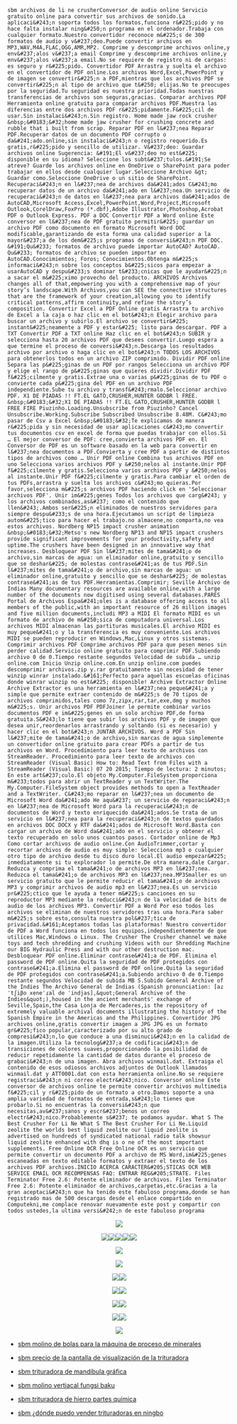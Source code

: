 
```
sbm archivos de li ne crusherConversor de audio online Servicio gratuito online para convertir sus archivos de sonido.La aplicaci&#243;n soporta todos los formatos,funciona r&#225;pido y no hace falta instalar ning&#250;n programa en el ordenador.Trabaja con cualquier formato.Nuestro convertidor reconoce m&#225;s de 300 formatos de audio y v&#237;deo.Puede convertir archivos en MP3,WAV,M4A,FLAC,OGG,AMR,MP2. Comprime y descomprime archivos online,y env&#237;alos v&#237;a email Comprime y descomprime archivos online,y env&#237;alos v&#237;a email.No se requiere de registro ni de cargas: es seguro y r&#225;pido. Convertidor PDF Arrastra y suelta el archivo en el convertidor de PDF online.Los archivos Word,Excel,PowerPoint y de imagen se convertir&#225;n a PDF,mientras que los archivos PDF se convertir&#225;n al tipo de archivo que t&#250; elijas.No te preocupes por la seguridad.Tu seguridad es nuestra prioridad.Todas nuestras transferencias de archivos son seguras,gracias. Comparar archivos PDF Herramienta online gratuita para comparar archivos PDF.Muestra las diferencias entre dos archivos PDF r&#225;pidamente.F&#225;cil de usar.Sin instalaci&#243;n.Sin registro. Home made jaw rock crusher &nbsp;&#0183;&#32;home made jaw crusher for crushing concrete and rubble that i built from scrap. Reparar PDF en l&#237;nea Reparar PDF.Recuperar datos de un documento PDF corrupto o da&#241;ado.online,sin instalaci&#243;n o registro requerido.Es gratis,r&#225;pido y sencillo de utilizar. V&#237;deo: Guardar archivos online Sugerencia: &#191;El v&#237;deo no est&#225; disponible en su idioma? Seleccione los subt&#237;tulos.&#191;Se atreve? Guarde los archivos online en OneDrive o SharePoint para poder trabajar en ellos desde cualquier lugar.Seleccione Archivo &gt; Guardar como.Seleccione OneDrive o un sitio de SharePoint. Recuperaci&#243;n en l&#237;nea de archivos da&#241;ados C&#243;mo recuperar datos de un archivo da&#241;ado en l&#237;nea.Un servicio de recuperaci&#243;n de datos en l&#237;nea para archivos da&#241;ados de AutoCAD,Microsoft Access,Excel,PowerPoint,Word,Project,Microsoft Outlook,CorelDraw,FoxPro (*.dbf),Adobe Illustrator,Photoshop,Acrobat PDF o Outlook Express. PDF a DOC Convertir PDF a Word online Este conversor en l&#237;nea de PDF gratuito permitir&#225; guardar un archivo PDF como documento en formato Microsoft Word DOC modificable,garantizando de esta forma una calidad superior a la mayor&#237;a de los dem&#225;s programas de conversi&#243;n PDF DOC. &#191;Qu&#233; formatos de archivo puede importar AutoCAD? AutoCAD. Qu&#233; formatos de archivo se pueden importar en AutoCAD.Conocimientos; Foros; Conocimientos.Obtenga m&#225;s informaci&#243;n sobre los conceptos b&#225;sicos para empezar a usarAutoCAD y despu&#233;s dominar t&#233;cnicas que le ayudar&#225;n a sacar el m&#225;ximo provecho del producto. ARCHIVOS Archivos changes all of that,empowering you with a comprehensive map of your story’s landscape.With Archivos,you can SEE the connective structures that are the framework of your creation,allowing you to identify critical patterns,affirm continuity,and refine the story’s composition. Convertir Excel a PDF Online gratis Arrastra tu archivo de Excel a la caja o haz clic en el bot&#243;n Elegir archivo para buscar un archivo y subirlo.El archivo se convertir&#225; instant&#225;neamente a PDF y estar&#225; listo para descargar. PDF a TXT Convertir PDF a TXT online Haz clic en el bot&#243;n SUBIR y selecciona hasta 20 archivos PDF que desees convertir.Luego espera a que termine el proceso de conversi&#243;n.Descarga los resultados archivo por archivo o haga clic en el bot&#243;n TODOS LOS ARCHIVOS para obtenerlos todos en un archivo ZIP comprimido. Dividir PDF online Separa las p&#225;ginas de un PDF por rangos Selecciona un archivo PDF y elige el rango de p&#225;ginas que quieres dividir.Dividir PDF f&#225;cilmente y gratis.Extrae una o varias p&#225;ginas de tu PDF o convierte cada p&#225;gina del PDF en un archivo PDF independiente.Sube tu archivo y transf&#243;rmalo.Seleccionar archivo PDF. X1 DE PIADAS !! FT.EL GATO,CRUSHER,HUNTER GODBR l FREE. &nbsp;&#0183;&#32;X1 DE PIADAS !! FT.EL GATO,CRUSHER,HUNTER GODBR l FREE FIRE Piuzinho.Loading.Unsubscribe from Piuzinho? Cancel Unsubscribe.Working.Subscribe Subscribed Unsubscribe 8.48M. C&#243;mo pasar de Csv a Excel &nbsp;&#0183;&#32;Te explicamos de manera r&#225;pida y sin necesidad de usar aplicaciones c&#243;mo convertir tus documentos csv en excel de forma que puedas trabajar con ellos.Si … El mejor conversor de PDF: cree,convierta archivos PDF en. El Conversor de PDF es un software basado en la web para convertir en l&#237;nea documentos a PDF.Convierta y cree PDF a partir de distintos tipos de archivos como … Unir PDF online Combina tus archivos PDF en uno Selecciona varios archivos PDF y &#250;nelos al instante.Unir PDF f&#225;cilmente y gratis.Selecciona varios archivos PDF y &#250;nelos al instante.Unir PDF f&#225;cilmente y gratis.Para cambiar el orden de tus PDFs,arrastra y suelta los archivos c&#243;mo quieras.Por favor,selecciona m&#225;s archivos PDF haciendo click en 'Seleccionar archivos PDF'. Unir im&#225;genes Todos los archivos que carg&#243; y los archivos combinados,as&#237; como el contenido que llen&#243;.Ambos ser&#225;n eliminados de nuestros servidores para siempre despu&#233;s de una hora.Ejecutamos un script de limpieza autom&#225;tico para hacer el trabajo.no almacene,no comparta,no vea estos archivos. Nordberg NP15 impact crusher animation &nbsp;&#0183;&#32;Metso's new Nordberg NP13 and NP15 impact crushers provide significant improvements for your productivity,safety and uptime.The crushers have been designed in an innovative way that increases. Desbloquear PDF Sin l&#237;mites de tama&#241;o de archivo,sin marcas de agua: un eliminador online,gratuito y sencillo que se deshar&#225; de molestas contrase&#241;as de tus PDF.Sin l&#237;mites de tama&#241;o de archivo,sin marcas de agua: un eliminador online,gratuito y sencillo que se deshar&#225; de molestas contrase&#241;as de tus PDF.Herramientas.Comprimir; Seville Archivo de Indias Many documentary resources are available online,with a large number of the documents now digitised using several databases.PARES Portal de Archivos Espa&#241;oles is a database offering access to all members of the public,with an important resource of 26 million images and five million documents,includi MP3 a MIDI El formato MIDI es un formato de archivo de m&#250;sica de computadora universal.Los archivos MIDI almacenan las partituras musicales.El archivo MIDI es muy peque&#241;o y la transferencia es muy conveniente.Los archivos MIDI se pueden reproducir en Windows,Mac,Linux y otros sistemas. Comprimir archivos PDF Comprime archivos PDF para que pesen menos sin perder calidad.Servicio online gratuito para comprimir PDF.Subiendo archivo 0 de 0.Tiempo restante segundos Velocidad de subida … unzip online.com Inicio Unzip online.com.En unzip online.com puedes descomprimir archivos.zip y.rar gratuitamente sin necesidad de tener winzip winrar instalado.&#161;Perfecto para aquellas escuelas oficinas donde winrar winzip no est&#225; disponible! Archive Extractor Online Archive Extractor es una herramienta en l&#237;nea peque&#241;a y simple que permite extraer contenido de m&#225;s de 70 tipos de archivos comprimidos,tales como 7z,zipx,rar,tar,exe,dmg y muchos m&#225;s. Unir archivos PDF PDFJoiner le permite combinar varios documentos PDF e im&#225;genes en un solo archivo PDF,de forma gratuita.S&#243;lo tiene que subir los archivos PDF y de imagen que desea unir,reordenarlos arrastrando y soltando (si es necesario) y hacer clic en el bot&#243;n JUNTAR ARCHIVOS. Word a PDF Sin l&#237;mite de tama&#241;o de archivo,sin marcas de agua simplemente un convertidor online gratuito para crear PDFs a partir de tus archivos en Word. Procedimiento para leer texto de archivos con StreamReader. Procedimiento para leer texto de archivos con StreamReader (Visual Basic) How to: Read Text from Files with a StreamReader (Visual Basic) 07 20 2015; Tiempo de lectura: 2 minutos; En este art&#237;culo.El objeto My.Computer.FileSystem proporciona m&#233;todos para abrir un TextReader y un TextWriter.The My.Computer.FileSystem object provides methods to open a TextReader and a TextWriter. C&#243;mo reparar en l&#237;nea un documento de Microsoft Word da&#241;ado He aqu&#237; un servicio de reparaci&#243;n en l&#237;nea de Microsoft Word para la recuperaci&#243;n de documentos de Word y texto enriquecido da&#241;ados.Se trata de un servicio en l&#237;nea para la recuperaci&#243;n de textos guardados en archivos DOC DOCX y RTF da&#241;ados de Microsoft Word.Basta con cargar un archivo de Word da&#241;ado en el servicio y obtener el texto recuperado en solo unos cuantos pasos. Cortador online de Mp3 Como cortar archivos de audio online.Con AudioTrimmer,cortar y recortar archivos de audio es muy simple: Selecciona mp3 o cualquier otro tipo de archivo desde tu disco duro local.El audio empezar&#225; inmediatamente si tu explorador lo permite.De otra manera,dale Cargar. Reduzca y comprima el tama&#241;o de archivos MP3 en l&#237;nea. Reduzca el tama&#241;o de archivos MP3 en l&#237;nea.MP3Smaller es un servicio gratuito que le permite reducir el tama&#241;o de archivos MP3 y comprimir archivos de audio mp3 en l&#237;nea.Es un servicio pr&#225;ctico que le ayuda a tener m&#225;s canciones en su reproductor MP3 mediante la reducci&#243;n de la velocidad de bits de audio de los archivos MP3. Convertir PDF a Word Por eso todos los archivos se eliminan de nuestros servidores tras una hora.Para saber m&#225;s sobre esto,consulta nuestra pol&#237;tica de privacidad.&#161;Aceptamos todas las plataformas! Nuestro convertidor de PDF a Word funciona en todos los equipos,independientemente de que utilices Mac,Windows o Linux. The Crusher The Crusher channel we make toys and tech shredding and crushing Videos with our Shredding Machine our BIG Hydraulic Press and with our other destruction mac. Desbloquear PDF online.Eliminar contrase&#241;a de PDF. Elimina el password de PDF online.Quita la seguridad de PDF protegidos con contrase&#241;a.Elimina el password de PDF online.Quita la seguridad de PDF protegidos con contrase&#241;a.Subiendo archivo 0 de 0.Tiempo restante segundos Velocidad de subida MB S.Subido General Archive of the Indies The Archivo General de Indias (Spanish pronunciation: [aɾˈtʃiβo xeneˈɾal de ˈindjas],&quot;General Archive of the Indies&quot;),housed in the ancient merchants' exchange of Seville,Spain,the Casa Lonja de Mercaderes,is the repository of extremely valuable archival documents illustrating the history of the Spanish Empire in the Americas and the Philippines. Convertidor JPG archivos online,gratis convertir imagen a JPG JPG es un formato gr&#225;fico popular,caracterizado por su alto grado de compresi&#243;n,lo que conduce a una disminuci&#243;n en la calidad de la imagen.Utiliza la tecnolog&#237;a de codificaci&#243;n de transiciones de colores suaves,proporcionando la posibilidad de reducir repetidamente la cantidad de datos durante el proceso de grabaci&#243;n de una imagen. Abra archivos winmail.dat. Extraiga el contenido de esos odiosos archivos adjuntos de Outlook llamados winmail.dat y ATT0001.dat con esta herramienta online.No se requiere registraci&#243;n ni correo electr&#243;nico. Conversor online Este conversor de archivos online te permite convertir archivos multimedia f&#225;cil y r&#225;pido de un formato a otro.Damos soporte a una amplia variedad de formatos de entrada,s&#243;lo tienes que probarlo.Si no encuentras la conversi&#243;n que necesitas,av&#237;sanos y escr&#237;benos un correo electr&#243;nico.Probablemente s&#237; te podamos ayudar. What S The Best Crusher For Li Ne What S The Best Crusher For Li Ne.Liquid zeolite the worlds best liquid zeolite our liquid zeolite is advertised on hundreds of syndicated national radio talk showsur liquid zeolite enhanced with dhq is o ne of the most important supplements. Free Online OCR Free Online OCR es un servicio que permite convertir un documento PDF a archivo de MS Word,im&#225;genes escaneadas en texto editable formatos y extraer el texto de los archivos PDF archivos.INICIO ACERCA CARACTER&#205;STICAS OCR WEB SERVICE EMAIL OCR RECOMPENSAS FAQ: ENTRAR REG&#205;STRATE. Files Terminator Free 2.6: Potente eliminador de archivos. Files Terminator Free 2.6: Potente eliminador de archivos,carpetas,etc.Gracias a la gran aceptaci&#243;n que ha tenido este fabuloso programa,donde se han registrado mas de 500 descargas desde el enlace compartido en Computekni,me complace renovar nuevamente este post y compartir con todos ustedes,la ultima versi&#242;n de este fabuloso programa 
```

<div align="center">

<a href="https://es-crusher.shibang-china.com/github&k=sbm+archivos+de+li+ne+crusher"><img src="https://static.shibang-china.com/es/crusher/logo.jpg"></a>

<a href="https://es-crusher.shibang-china.com/github&k=sbm+archivos+de+li+ne+crusher"><img src="https://static.shibang-china.com/es/crusher/index.jpg"></a><a href="https://es-crusher.shibang-china.com/material.htmlgithub&k=sbm+archivos+de+li+ne+crusher"><img src="https://static.shibang-china.com/es/crusher/material.jpg"></a><a href="https://es-crusher.shibang-china.com/application.htmlgithub&k=sbm+archivos+de+li+ne+crusher"><img src="https://static.shibang-china.com/es/crusher/application.jpg"></a><a href="https://es-crusher.shibang-china.com/aboutus.htmlgithub&k=sbm+archivos+de+li+ne+crusher"><img src="https://static.shibang-china.com/es/crusher/aboutus.jpg"></a><a href="https://es-crusher.shibang-china.com/contact.htmlgithub&k=sbm+archivos+de+li+ne+crusher"><img src="https://static.shibang-china.com/es/crusher/contact.jpg"></a>

<a href="https://es-crusher.shibang-china.com/github&k=sbm+archivos+de+li+ne+crusher"><img src="https://static.shibang-china.com/es/crusher/banner.jpg"></a>

<a href="https://swt.shibang-china.com/github&k=sbm+archivos+de+li+ne+crusher"><img src="https://static.shibang-china.com/es/crusher/text.jpg"></a>

<a href="https://swt.shibang-china.com/github&k=sbm+archivos+de+li+ne+crusher"><img src="https://static.shibang-china.com/es/crusher/chat.jpg"></a><a href="https://es-crusher.shibang-china.com/contact.htmlgithub&k=sbm+archivos+de+li+ne+crusher"><img src="https://static.shibang-china.com/es/crusher/message.jpg"></a>

<a href="https://es-crusher.shibang-china.com/products/pe.htmlgithub&k=sbm+archivos+de+li+ne+crusher"><img src="https://static.shibang-china.com/es/crusher/pe.jpg"></a><a href="https://es-crusher.shibang-china.com/products/pf.htmlgithub&k=sbm+archivos+de+li+ne+crusher"><img src="https://static.shibang-china.com/es/crusher/pf.jpg"></a>

<a href="https://es-crusher.shibang-china.com/products/hpt.htmlgithub&k=sbm+archivos+de+li+ne+crusher"><img src="https://static.shibang-china.com/es/crusher/hpt.jpg"></a><a href="https://es-crusher.shibang-china.com/products/vsi.htmlgithub&k=sbm+archivos+de+li+ne+crusher"><img src="https://static.shibang-china.com/es/crusher/vsi.jpg"></a>

<a href="https://es-crusher.shibang-china.com/products/klv.htmlgithub&k=sbm+archivos+de+li+ne+crusher"><img src="https://static.shibang-china.com/es/crusher/klv.jpg"></a><a href="https://es-crusher.shibang-china.com/products/portable.htmlgithub&k=sbm+archivos+de+li+ne+crusher"><img src="https://static.shibang-china.com/es/crusher/portable.jpg"></a>

<a href="https://swt.shibang-china.com/github&k=sbm+archivos+de+li+ne+crusher"><img src="https://static.shibang-china.com/es/crusher/case.jpg"></a>

</div>


* [sbm molino de bolas para la máquina de proceso de minerales](sbm%20molino%20de%20bolas%20para%20la%20m%C3%A1quina%20de%20proceso%20de%20minerales.md)

* [sbm precio de la pantalla de visualización de la trituradora](sbm%20precio%20de%20la%20pantalla%20de%20visualizaci%C3%B3n%20de%20la%20trituradora.md)

* [sbm trituradora de mandíbula gráfica](sbm%20trituradora%20de%20mand%C3%ADbula%20gr%C3%A1fica.md)

* [sbm molino vertiacal fungsi baku](sbm%20molino%20vertiacal%20fungsi%20baku.md)

* [sbm trituradora de hierro partes química](sbm%20trituradora%20de%20hierro%20partes%20qu%C3%ADmica.md)

* [sbm ¿dónde puedo vender trituradoras en ningbo ](sbm%20%C2%BFd%C3%B3nde%20puedo%20vender%20trituradoras%20en%20ningbo%20.md)